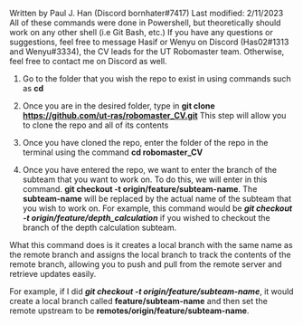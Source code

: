 Written by Paul J. Han (Discord bornhater#7417)
Last modified: 2/11/2023 
All of these commands were done in Powershell, but theoretically should work on any other shell (i.e Git Bash, etc.)
If you have any questions or suggestions, feel free to message Hasif or Wenyu on Discord (Has02#1313 and Wenyu#3334), the CV leads for the UT Robomaster team.
Otherwise, feel free to contact me on Discord as well.

1. Go to the folder that you wish the repo to exist in using commands such as **cd** 

2. Once you are in the desired folder, type in **git clone https://github.com/ut-ras/robomaster_CV.git**
This step will allow you to clone the repo and all of its contents

3. Once you have cloned the repo, enter the folder of the repo in the terminal using the command **cd robomaster_CV**

4. Once you have entered the repo, we want to enter the branch of the subteam that you want to work on. To do this, we will enter in this command.
**git checkout -t origin/feature/subteam-name**. The **subteam-name** will be replaced by the actual name of the subteam that you wish to work on. For example,
this command would be ***git checkout -t origin/feature/depth_calculation*** if you wished to checkout the branch of the depth calculation subteam. 

What this command does is it creates a local branch with the same name as the remote branch and assigns the local branch to track the contents of the remote branch, allowing you to push and pull from the remote server and retrieve updates easily. 

For example, if I did ***git checkout -t origin/feature/subteam-name***, it would create a local branch called **feature/subteam-name** and then set the remote upstream to be **remotes/origin/feature/subteam-name**.
